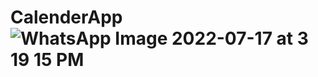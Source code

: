 # CalenderApp![WhatsApp Image 2022-07-17 at 3 19 15 PM](https://user-images.githubusercontent.com/56759264/179392919-319f109a-3ef6-403c-8229-ed23b8d37cb5.jpeg)
